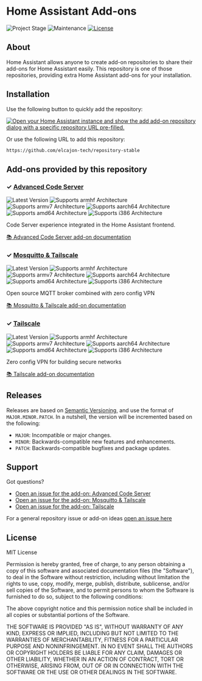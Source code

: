 # Home Assistant Add-ons

![Project Stage][project-stage-shield]
![Maintenance][maintenance-shield]
[![License][license-shield]](LICENSE.md)


## About

Home Assistant allows anyone to create add-on repositories to share their
add-ons for Home Assistant easily. This repository is one of those repositories,
providing extra Home Assistant add-ons for your installation.

## Installation

Use the following button to quickly add the repository:

[![Open your Home Assistant instance and show the add add-on repository dialog with a specific repository URL pre-filled.](https://my.home-assistant.io/badges/supervisor_add_addon_repository.svg)](https://my.home-assistant.io/redirect/supervisor_add_addon_repository/?repository_url=https%3A%2F%2Fgithub.com%2Felcajon-tech%2Frepository-stable)

Or use the following URL to add this repository:

```txt
https://github.com/elcajon-tech/repository-stable
```

## Add-ons provided by this repository

### &#10003; [Advanced Code Server][addon-code-server]

![Latest Version][code-server-version-shield]
![Supports armhf Architecture][code-server-armhf-shield]
![Supports armv7 Architecture][code-server-armv7-shield]
![Supports aarch64 Architecture][code-server-aarch64-shield]
![Supports amd64 Architecture][code-server-amd64-shield]
![Supports i386 Architecture][code-server-i386-shield]

Code Server experience integrated in the Home Assistant frontend.

[:books: Advanced Code Server add-on documentation][addon-doc-code-server]

### &#10003; [Mosquitto & Tailscale][addon-mosquitto-tailscale]

![Latest Version][mosquitto-tailscale-version-shield]
![Supports armhf Architecture][mosquitto-tailscale-armhf-shield]
![Supports armv7 Architecture][mosquitto-tailscale-armv7-shield]
![Supports aarch64 Architecture][mosquitto-tailscale-aarch64-shield]
![Supports amd64 Architecture][mosquitto-tailscale-amd64-shield]
![Supports i386 Architecture][mosquitto-tailscale-i386-shield]

Open source MQTT broker combined with zero config VPN

[:books: Mosquitto & Tailscale add-on documentation][addon-doc-mosquitto-tailscale]

### &#10003; [Tailscale][addon-tailscale]

![Latest Version][tailscale-version-shield]
![Supports armhf Architecture][tailscale-armhf-shield]
![Supports armv7 Architecture][tailscale-armv7-shield]
![Supports aarch64 Architecture][tailscale-aarch64-shield]
![Supports amd64 Architecture][tailscale-amd64-shield]
![Supports i386 Architecture][tailscale-i386-shield]

Zero config VPN for building secure networks

[:books: Tailscale add-on documentation][addon-doc-tailscale]

## Releases

Releases are based on [Semantic Versioning][semver], and use the format
of ``MAJOR.MINOR.PATCH``. In a nutshell, the version will be incremented
based on the following:

- ``MAJOR``: Incompatible or major changes.
- ``MINOR``: Backwards-compatible new features and enhancements.
- ``PATCH``: Backwards-compatible bugfixes and package updates.

## Support

Got questions?

- [Open an issue for the add-on: Advanced Code Server][code-server-issue]
- [Open an issue for the add-on: Mosquitto & Tailscale][mosquitto-tailscale-issue]
- [Open an issue for the add-on: Tailscale][tailscale-issue]

For a general repository issue or add-on ideas [open an issue here][issue]

## License

MIT License

Permission is hereby granted, free of charge, to any person obtaining a copy
of this software and associated documentation files (the "Software"), to deal
in the Software without restriction, including without limitation the rights
to use, copy, modify, merge, publish, distribute, sublicense, and/or sell
copies of the Software, and to permit persons to whom the Software is
furnished to do so, subject to the following conditions:

The above copyright notice and this permission notice shall be included in all
copies or substantial portions of the Software.

THE SOFTWARE IS PROVIDED "AS IS", WITHOUT WARRANTY OF ANY KIND, EXPRESS OR
IMPLIED, INCLUDING BUT NOT LIMITED TO THE WARRANTIES OF MERCHANTABILITY,
FITNESS FOR A PARTICULAR PURPOSE AND NONINFRINGEMENT. IN NO EVENT SHALL THE
AUTHORS OR COPYRIGHT HOLDERS BE LIABLE FOR ANY CLAIM, DAMAGES OR OTHER
LIABILITY, WHETHER IN AN ACTION OF CONTRACT, TORT OR OTHERWISE, ARISING FROM,
OUT OF OR IN CONNECTION WITH THE SOFTWARE OR THE USE OR OTHER DEALINGS IN THE
SOFTWARE.

[addon-code-server]: https://github.com/elcajon-tech/addon-code-server/tree/v0.4.5
[addon-doc-code-server]: https://github.com/elcajon-tech/addon-code-server/blob/v0.4.5/README.md
[code-server-issue]: https://github.com/elcajon-tech/addon-code-server/issues
[code-server-version-shield]: https://img.shields.io/badge/version-v0.4.5-blue.svg
[code-server-aarch64-shield]: https://img.shields.io/badge/aarch64-yes-green.svg
[code-server-amd64-shield]: https://img.shields.io/badge/amd64-yes-green.svg
[code-server-armhf-shield]: https://img.shields.io/badge/armhf-no-red.svg
[code-server-armv7-shield]: https://img.shields.io/badge/armv7-no-red.svg
[code-server-i386-shield]: https://img.shields.io/badge/i386-no-red.svg
[addon-mosquitto-tailscale]: https://github.com/elcajon-tech/addon-mosquitto-tailscale/tree/v0.1.2
[addon-doc-mosquitto-tailscale]: https://github.com/elcajon-tech/addon-mosquitto-tailscale/blob/v0.1.2/README.md
[mosquitto-tailscale-issue]: https://github.com/elcajon-tech/addon-mosquitto-tailscale/issues
[mosquitto-tailscale-version-shield]: https://img.shields.io/badge/version-v0.1.2-blue.svg
[mosquitto-tailscale-aarch64-shield]: https://img.shields.io/badge/aarch64-yes-green.svg
[mosquitto-tailscale-amd64-shield]: https://img.shields.io/badge/amd64-yes-green.svg
[mosquitto-tailscale-armhf-shield]: https://img.shields.io/badge/armhf-yes-green.svg
[mosquitto-tailscale-armv7-shield]: https://img.shields.io/badge/armv7-yes-green.svg
[mosquitto-tailscale-i386-shield]: https://img.shields.io/badge/i386-yes-green.svg
[addon-tailscale]: https://github.com/elcajon-tech/addon-tailscale/tree/v0.6.2
[addon-doc-tailscale]: https://github.com/elcajon-tech/addon-tailscale/blob/v0.6.2/README.md
[tailscale-issue]: https://github.com/elcajon-tech/addon-tailscale/issues
[tailscale-version-shield]: https://img.shields.io/badge/version-v0.6.2-blue.svg
[tailscale-aarch64-shield]: https://img.shields.io/badge/aarch64-yes-green.svg
[tailscale-amd64-shield]: https://img.shields.io/badge/amd64-yes-green.svg
[tailscale-armhf-shield]: https://img.shields.io/badge/armhf-yes-green.svg
[tailscale-armv7-shield]: https://img.shields.io/badge/armv7-yes-green.svg
[tailscale-i386-shield]: https://img.shields.io/badge/i386-yes-green.svg
[issue]: https://github.com/elcajon-tech/repository-stable/issues
[license-shield]: https://img.shields.io/github/license/elcajon-tech/repository-stable.svg
[maintenance-shield]: https://img.shields.io/maintenance/yes/2023.svg
[project-stage-shield]: https://img.shields.io/badge/project%20stage-production%20ready-brightgreen.svg
[semver]: http://semver.org/spec/v2.0.0.html